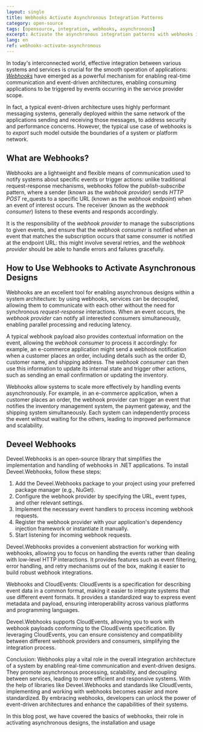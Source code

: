 ```yaml
---
layout: single
title: Webhooks Activate Asynchronous Integration Patterns
category: open-source
tags: [opensource, integration, webhooks, asynchronous]
excerpt: Activate the asynchronous integration patterns with webhooks is a common practice for service providers who wish to provide triggers and updates to their consumers.
lang: en
ref: webhooks-activate-asynchronous
---
```


In today's interconnected world, effective integration between various systems and services is crucial for the smooth operation of applications: _[Webhooks](https://en.wikipedia.org/wiki/Webhook)_ have emerged as a powerful mechanism for enabling real-time communication and event-driven architectures, enabling consuming applications to be triggered by events occurring in the service provider scope.

In fact, a typical event-driven architecture uses highly performant messaging systems, generally deployed within the same network of the applications sending and receiving those messages, to address security and performance concerns. However, the typical use case of webhooks is to _export_ such model outside the boundaries of a system or platform network.

## What are Webhooks?

Webhooks are a lightweight and flexible means of communication used to notify systems about specific events or trigger actions: unlike traditional request-response mechanisms, webhooks follow the _publish-subscribe_ pattern, where a sender (known as the _webhook provider_) sends _HTTP POST_ re_quests to a specific URL (known as the _webhook endpoint_) when an event of interest occurs. The receiver (known as the _webhook consumer_) listens to these events and responds accordingly.

It is the responsibility of the _webhook provider_ to manage the subscriptions to given events, and ensure that the _webhook consumer_ is notified when an event that matches the subscription occurs that same consumer is notified at the endpoint URL: this might involve several retries, and the _webhook provider_ should be able to handle errors and failures gracefully.

## How to Use Webhooks to Activate Asynchronous Designs

Webhooks are an excellent tool for enabling asynchronous designs within a system architecture: by using webhooks, services can be decoupled, allowing them to communicate with each other without the need for synchronous _request-response_ interactions. When an event occurs, the _webhook provider_ can notify all interested consumers simultaneously, enabling parallel processing and reducing latency.

A typical webhook payload also provides contextual information on the event, allowing the _webhook consumer_ to process it accordingly: for example, an e-commerce application might send a webhook notification when a customer places an order, including details such as the order ID, customer name, and shipping address. The _webhook consumer_ can then use this information to update its internal state and trigger other actions, such as sending an email confirmation or updating the inventory.

Webhooks allow systems to scale more effectively by handling events asynchronously. For example, in an e-commerce application, when a customer places an order, the webhook provider can trigger an event that notifies the inventory management system, the payment gateway, and the shipping system simultaneously. Each system can independently process the event without waiting for the others, leading to improved performance and scalability.

## Deveel Webhooks

Deveel.Webhooks is an open-source library that simplifies the implementation and handling of webhooks in .NET applications. To install Deveel.Webhooks, follow these steps:

1. Add the Deveel.Webhooks package to your project using your preferred package manager (e.g., NuGet).
2. Configure the webhook provider by specifying the URL, event types, and other relevant settings.
3. Implement the necessary event handlers to process incoming webhook requests.
4. Register the webhook provider with your application's dependency injection framework or instantiate it manually.
5. Start listening for incoming webhook requests.

Deveel.Webhooks provides a convenient abstraction for working with webhooks, allowing you to focus on handling the events rather than dealing with low-level HTTP interactions. It provides features such as event filtering, error handling, and retry mechanisms out of the box, making it easier to build robust webhook integrations.

Webhooks and CloudEvents:
CloudEvents is a specification for describing event data in a common format, making it easier to integrate systems that use different event formats. It provides a standardized way to express event metadata and payload, ensuring interoperability across various platforms and programming languages.

Deveel.Webhooks supports CloudEvents, allowing you to work with webhook payloads conforming to the CloudEvents specification. By leveraging CloudEvents, you can ensure consistency and compatibility between different webhook providers and consumers, simplifying the integration process.

Conclusion:
Webhooks play a vital role in the overall integration architecture of a system by enabling real-time communication and event-driven designs. They promote asynchronous processing, scalability, and decoupling between services, leading to more efficient and responsive systems. With the help of libraries like Deveel.Webhooks and standards like CloudEvents, implementing and working with webhooks becomes easier and more standardized. By embracing webhooks, developers can unlock the power of event-driven architectures and enhance the capabilities of their systems.

In this blog post, we have covered the basics of webhooks, their role in activating asynchronous designs, the installation and usage
